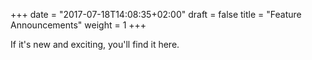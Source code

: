 +++
date = "2017-07-18T14:08:35+02:00"
draft = false
title = "Feature Announcements"
weight = 1
+++

If it's new and exciting, you'll find it here.
